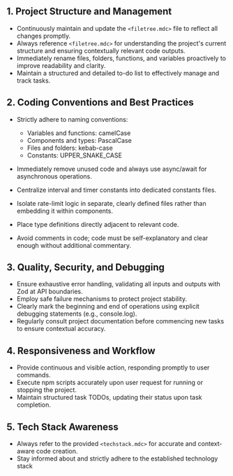 ## 1. Project Structure and Management

* Continuously maintain and update the `<filetree.mdc>` file to reflect all changes promptly.
* Always reference `<filetree.mdc>` for understanding the project's current structure and ensuring contextually relevant code outputs.
* Immediately rename files, folders, functions, and variables proactively to improve readability and clarity.
* Maintain a structured and detailed to-do list to effectively manage and track tasks.

## 2. Coding Conventions and Best Practices

* Strictly adhere to naming conventions:

  * Variables and functions: camelCase
  * Components and types: PascalCase
  * Files and folders: kebab-case
  * Constants: UPPER\_SNAKE\_CASE
* Immediately remove unused code and always use async/await for asynchronous operations.
* Centralize interval and timer constants into dedicated constants files.
* Isolate rate-limit logic in separate, clearly defined files rather than embedding it within components.
* Place type definitions directly adjacent to relevant code.
* Avoid comments in code; code must be self-explanatory and clear enough without additional commentary.

## 3. Quality, Security, and Debugging

* Ensure exhaustive error handling, validating all inputs and outputs with Zod at API boundaries.
* Employ safe failure mechanisms to protect project stability.
* Clearly mark the beginning and end of operations using explicit debugging statements (e.g., console.log).
* Regularly consult project documentation before commencing new tasks to ensure contextual accuracy.

## 4. Responsiveness and Workflow

* Provide continuous and visible action, responding promptly to user commands.
* Execute npm scripts accurately upon user request for running or stopping the project.
* Maintain structured task TODOs, updating their status upon task completion.

## 5. Tech Stack Awareness

* Always refer to the provided `<techstack.mdc>` for accurate and context-aware code creation.
* Stay informed about and strictly adhere to the established technology stack